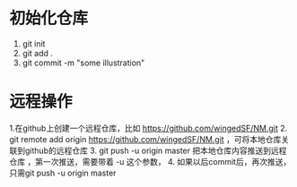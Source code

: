 # 初始化仓库

1. git init
2. git add .
3. git commit -m "some illustration"

# 远程操作

1.在github上创建一个远程仓库，比如 https://github.com/wingedSF/NM.git
2. git remote add origin https://github.com/wingedSF/NM.git ，可将本地仓库关联到github的远程仓库
3. git push -u origin master   把本地仓库内容推送到远程仓库  ，第一次推送，需要带着 -u  这个参数，
4. 如果以后commit后，再次推送，只需git push -u origin master
